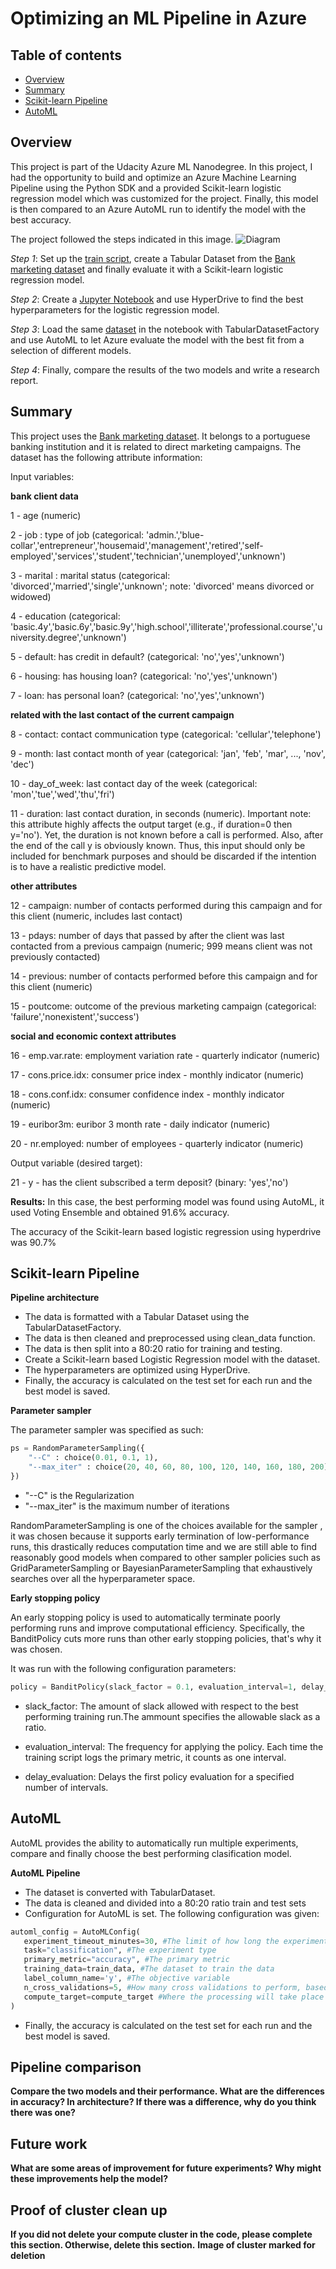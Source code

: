 # Optimizing an ML Pipeline in Azure

## Table of contents
   * [Overview](#Overview)
   * [Summary](#Summary)
   * [Scikit-learn Pipeline](#Scikit-learn-Pipeline)
   * [AutoML](#AutoML)
## Overview
This project is part of the Udacity Azure ML Nanodegree.
In this project, I had the opportunity to build and optimize an Azure Machine Learning Pipeline using the Python SDK and a provided Scikit-learn logistic regression model which was customized for the project. Finally, this model is then compared to an Azure AutoML run to identify the model with the best accuracy.

The project followed the steps indicated in this image.
![Diagram](images/creating-and-optimizing-an-ml-pipeline.png)

_Step 1_: Set up the [train script](train.py), create a Tabular Dataset from the [Bank marketing dataset](https://automlsamplenotebookdata.blob.core.windows.net/automl-sample-notebook-data/bankmarketing_train.csv) and finally evaluate it with a Scikit-learn logistic regression model.

_Step 2_:  Create a [Jupyter Notebook](udacity-project.ipynb) and use HyperDrive to find the best hyperparameters for the logistic regression model.

_Step 3_:  Load the same [dataset](https://automlsamplenotebookdata.blob.core.windows.net/automl-sample-notebook-data/bankmarketing_train.csv) in the notebook with TabularDatasetFactory and use AutoML to let Azure evaluate the model with the best fit from a selection of different models.

_Step 4_:  Finally, compare the results of the two models and write a research report.

## Summary
This project uses the [Bank marketing dataset](http://archive.ics.uci.edu/ml/datasets/Bank+Marketing). It belongs to a portuguese banking institution and it is related to direct marketing campaigns.
The dataset has the following attribute information:

Input variables:

**bank client data**

1 - age (numeric)

2 - job : type of job (categorical: 'admin.','blue-collar','entrepreneur','housemaid','management','retired','self-employed','services','student','technician','unemployed','unknown')

3 - marital : marital status (categorical: 'divorced','married','single','unknown'; note: 'divorced' means divorced or widowed)

4 - education (categorical: 'basic.4y','basic.6y','basic.9y','high.school','illiterate','professional.course','university.degree','unknown')

5 - default: has credit in default? (categorical: 'no','yes','unknown')

6 - housing: has housing loan? (categorical: 'no','yes','unknown')

7 - loan: has personal loan? (categorical: 'no','yes','unknown')

**related with the last contact of the current campaign**

8 - contact: contact communication type (categorical: 'cellular','telephone')

9 - month: last contact month of year (categorical: 'jan', 'feb', 'mar', ..., 'nov', 'dec')

10 - day_of_week: last contact day of the week (categorical: 'mon','tue','wed','thu','fri')

11 - duration: last contact duration, in seconds (numeric). Important note: this attribute highly affects the output target (e.g., if duration=0 then y='no'). Yet, the duration is not known before a call is performed. Also, after the end of the call y is obviously known. Thus, this input should only be included for benchmark purposes and should be discarded if the intention is to have a realistic predictive model.

**other attributes**

12 - campaign: number of contacts performed during this campaign and for this client (numeric, includes last contact)

13 - pdays: number of days that passed by after the client was last contacted from a previous campaign (numeric; 999 means client was not previously contacted)

14 - previous: number of contacts performed before this campaign and for this client (numeric)

15 - poutcome: outcome of the previous marketing campaign (categorical: 'failure','nonexistent','success')

**social and economic context attributes**

16 - emp.var.rate: employment variation rate - quarterly indicator (numeric)

17 - cons.price.idx: consumer price index - monthly indicator (numeric)

18 - cons.conf.idx: consumer confidence index - monthly indicator (numeric)

19 - euribor3m: euribor 3 month rate - daily indicator (numeric)

20 - nr.employed: number of employees - quarterly indicator (numeric)

Output variable (desired target):

21 - y - has the client subscribed a term deposit? (binary: 'yes','no')

**Results:**
In this case, the best performing model was found using AutoML, it used Voting Ensemble and obtained 91.6% accuracy.

The accuracy of the Scikit-learn based logistic regression using hyperdrive was 90.7%

## Scikit-learn Pipeline
**Pipeline architecture**
- The data is formatted with a Tabular Dataset using the TabularDatasetFactory. 
- The data is then cleaned and preprocessed using clean_data function.
- The data is then split into a 80:20 ratio for training and testing.
- Create a Scikit-learn based Logistic Regression model with the dataset.
- The hyperparameters are optimized using HyperDrive.
- Finally, the accuracy is calculated on the test set for each run and the best model is saved.

**Parameter sampler**

The parameter sampler was specified as such:

```Python
ps = RandomParameterSampling({
    "--C" : choice(0.01, 0.1, 1),
    "--max_iter" : choice(20, 40, 60, 80, 100, 120, 140, 160, 180, 200)
})
```
- "--C" is the Regularization
- "--max_iter" is the maximum number of iterations

RandomParameterSampling is one of the choices available for the sampler , it was chosen because it supports early termination of low-performance runs, this drastically reduces computation time and we are still able to find reasonably good models when compared to other sampler policies such as GridParameterSampling or BayesianParameterSampling that exhaustively searches over all the hyperparameter space.

**Early stopping policy**

An early stopping policy is used to automatically terminate poorly performing runs and improve computational efficiency. Specifically, the BanditPolicy cuts more runs than other early stopping policies, that's why it was chosen.

It was run with the following configuration parameters:

```Python
policy = BanditPolicy(slack_factor = 0.1, evaluation_interval=1, delay_evaluation=5)
```

- slack_factor: The amount of slack allowed with respect to the best performing training run.The ammount specifies the allowable slack as a ratio.

- evaluation_interval: The frequency for applying the policy. Each time the training script logs the primary metric, it counts as one interval.

- delay_evaluation: Delays the first policy evaluation for a specified number of intervals.

## AutoML

AutoML provides the ability to automatically run multiple experiments, compare and finally choose the best performing clasification model.

**AutoML Pipeline**

- The dataset is converted with TabularDataset.
- The data is cleaned and divided into a 80:20 ratio train and test sets
- Configuration for AutoML is set. The following configuration was given:
```Python
automl_config = AutoMLConfig(
   experiment_timeout_minutes=30, #The limit of how long the experiment should run
   task="classification", #The experiment type
   primary_metric="accuracy", #The primary metric
   training_data=train_data, #The dataset to train the data
   label_column_name='y', #The objective variable
   n_cross_validations=5, #How many cross validations to perform, based on the same number of subsets.
   compute_target=compute_target #Where the processing will take place
)
```
- Finally, the accuracy is calculated on the test set for each run and the best model is saved.

## Pipeline comparison
**Compare the two models and their performance. What are the differences in accuracy? In architecture? If there was a difference, why do you think there was one?**

## Future work
**What are some areas of improvement for future experiments? Why might these improvements help the model?**

## Proof of cluster clean up
**If you did not delete your compute cluster in the code, please complete this section. Otherwise, delete this section.**
**Image of cluster marked for deletion**
